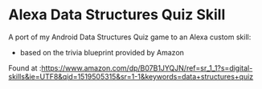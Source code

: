 # Alexa Data Structures Quiz Skill
A port of my Android Data Structures Quiz game to an Alexa custom skill:
- based on the trivia blueprint provided by Amazon

Found at :https://www.amazon.com/dp/B07B1JYQJN/ref=sr_1_1?s=digital-skills&ie=UTF8&qid=1519505315&sr=1-1&keywords=data+structures+quiz
